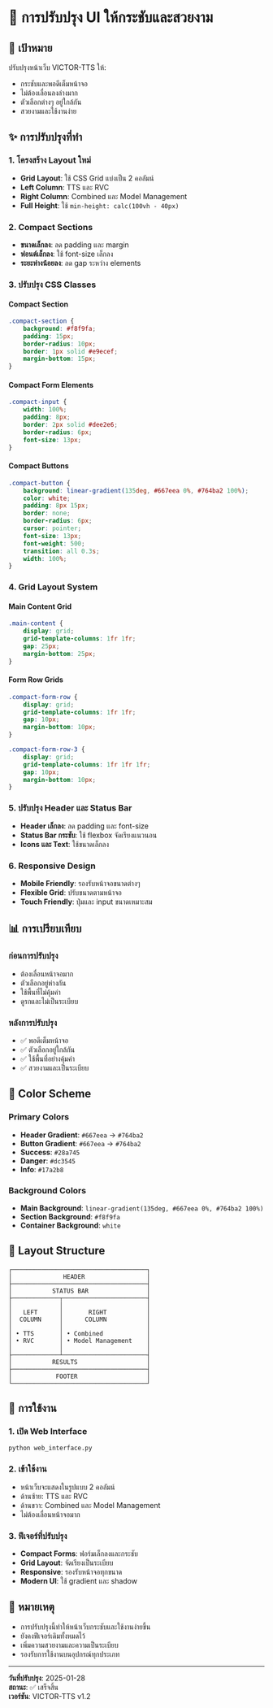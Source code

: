 # 🎨 การปรับปรุง UI ให้กระชับและสวยงาม

## 🎯 เป้าหมาย

ปรับปรุงหน้าเว็บ VICTOR-TTS ให้:
- กระชับและพอดีเต็มหน้าจอ
- ไม่ต้องเลื่อนลงล่างมาก
- ตัวเลือกต่างๆ อยู่ใกล้กัน
- สวยงามและใช้งานง่าย

## ✨ การปรับปรุงที่ทำ

### 1. โครงสร้าง Layout ใหม่
- **Grid Layout**: ใช้ CSS Grid แบ่งเป็น 2 คอลัมน์
- **Left Column**: TTS และ RVC
- **Right Column**: Combined และ Model Management
- **Full Height**: ใช้ `min-height: calc(100vh - 40px)`

### 2. Compact Sections
- **ขนาดเล็กลง**: ลด padding และ margin
- **ฟอนต์เล็กลง**: ใช้ font-size เล็กลง
- **ระยะห่างน้อยลง**: ลด gap ระหว่าง elements

### 3. ปรับปรุง CSS Classes

#### Compact Section
```css
.compact-section {
    background: #f8f9fa;
    padding: 15px;
    border-radius: 10px;
    border: 1px solid #e9ecef;
    margin-bottom: 15px;
}
```

#### Compact Form Elements
```css
.compact-input {
    width: 100%;
    padding: 8px;
    border: 2px solid #dee2e6;
    border-radius: 6px;
    font-size: 13px;
}
```

#### Compact Buttons
```css
.compact-button {
    background: linear-gradient(135deg, #667eea 0%, #764ba2 100%);
    color: white;
    padding: 8px 15px;
    border: none;
    border-radius: 6px;
    cursor: pointer;
    font-size: 13px;
    font-weight: 500;
    transition: all 0.3s;
    width: 100%;
}
```

### 4. Grid Layout System

#### Main Content Grid
```css
.main-content {
    display: grid;
    grid-template-columns: 1fr 1fr;
    gap: 25px;
    margin-bottom: 25px;
}
```

#### Form Row Grids
```css
.compact-form-row {
    display: grid;
    grid-template-columns: 1fr 1fr;
    gap: 10px;
    margin-bottom: 10px;
}

.compact-form-row-3 {
    display: grid;
    grid-template-columns: 1fr 1fr 1fr;
    gap: 10px;
    margin-bottom: 10px;
}
```

### 5. ปรับปรุง Header และ Status Bar
- **Header เล็กลง**: ลด padding และ font-size
- **Status Bar กระชับ**: ใช้ flexbox จัดเรียงแนวนอน
- **Icons และ Text**: ใช้ขนาดเล็กลง

### 6. Responsive Design
- **Mobile Friendly**: รองรับหน้าจอขนาดต่างๆ
- **Flexible Grid**: ปรับขนาดตามหน้าจอ
- **Touch Friendly**: ปุ่มและ input ขนาดเหมาะสม

## 📊 การเปรียบเทียบ

### ก่อนการปรับปรุง
- ต้องเลื่อนหน้าจอมาก
- ตัวเลือกอยู่ห่างกัน
- ใช้พื้นที่ไม่คุ้มค่า
- ดูรกและไม่เป็นระเบียบ

### หลังการปรับปรุง
- ✅ พอดีเต็มหน้าจอ
- ✅ ตัวเลือกอยู่ใกล้กัน
- ✅ ใช้พื้นที่อย่างคุ้มค่า
- ✅ สวยงามและเป็นระเบียบ

## 🎨 Color Scheme

### Primary Colors
- **Header Gradient**: `#667eea` → `#764ba2`
- **Button Gradient**: `#667eea` → `#764ba2`
- **Success**: `#28a745`
- **Danger**: `#dc3545`
- **Info**: `#17a2b8`

### Background Colors
- **Main Background**: `linear-gradient(135deg, #667eea 0%, #764ba2 100%)`
- **Section Background**: `#f8f9fa`
- **Container Background**: `white`

## 📱 Layout Structure

```
┌─────────────────────────────────────┐
│              HEADER                 │
├─────────────────────────────────────┤
│           STATUS BAR                │
├─────────────┬───────────────────────┤
│             │                       │
│   LEFT      │       RIGHT           │
│  COLUMN     │      COLUMN           │
│             │                       │
│ • TTS       │ • Combined            │
│ • RVC       │ • Model Management    │
│             │                       │
├─────────────┴───────────────────────┤
│           RESULTS                   │
├─────────────────────────────────────┤
│            FOOTER                   │
└─────────────────────────────────────┘
```

## 🔧 การใช้งาน

### 1. เปิด Web Interface
```bash
python web_interface.py
```

### 2. เข้าใช้งาน
- หน้าเว็บจะแสดงในรูปแบบ 2 คอลัมน์
- ด้านซ้าย: TTS และ RVC
- ด้านขวา: Combined และ Model Management
- ไม่ต้องเลื่อนหน้าจอมาก

### 3. ฟีเจอร์ที่ปรับปรุง
- **Compact Forms**: ฟอร์มเล็กลงและกระชับ
- **Grid Layout**: จัดเรียงเป็นระเบียบ
- **Responsive**: รองรับหน้าจอทุกขนาด
- **Modern UI**: ใช้ gradient และ shadow

## 📝 หมายเหตุ

- การปรับปรุงนี้ทำให้หน้าเว็บกระชับและใช้งานง่ายขึ้น
- ยังคงฟีเจอร์เดิมทั้งหมดไว้
- เพิ่มความสวยงามและความเป็นระเบียบ
- รองรับการใช้งานบนอุปกรณ์ทุกประเภท

---

**วันที่ปรับปรุง**: 2025-01-28  
**สถานะ**: ✅ เสร็จสิ้น  
**เวอร์ชัน**: VICTOR-TTS v1.2 